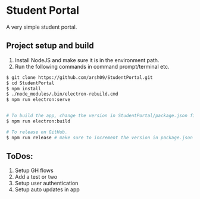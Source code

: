 # Student Portal 

A very simple student portal. 


## Project setup and build

1) Install NodeJS and make sure it is in the environment path. 
2) Run the following commands in command prompt/terminal etc. 

```bash
$ git clone https://github.com/arsh09/StudentPortal.git
$ cd StudentPortal 
$ npm install 
$ ./node_modules/.bin/electron-rebuild.cmd 
$ npm run electron:serve 


# To build the app, change the version in StudentPortal/package.json file and then 
$ npm run electron:build 

# To release on GitHub.
$ npm run release # make sure to increment the version in package.json

```
## ToDos: 

1) Setup GH flows 
2) Add a test or two 
3) Setup user authentication  
4) Setup auto updates in app
